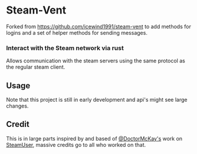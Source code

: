 # Steam-Vent

Forked from https://github.com/icewind1991/steam-vent to add methods for logins and a set of helper methods for sending messages.

### Interact with the Steam network via rust

Allows communication with the steam servers using the same protocol as the regular steam client.

## Usage

Note that this project is still in early development and api's might see large changes.

## Credit

This is in large parts inspired by and based of [@DoctorMcKay's](https://github.com/DoctorMcKay) work on [SteamUser](https://github.com/DoctorMcKay/node-steam-user/),
massive credits go to all who worked on that. 